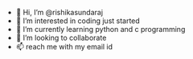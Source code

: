 - 👋 Hi, I’m @rishikasundaraj
- 👀 I’m interested in coding just started
- 🌱 I’m currently learning python and c programming
- 💞️ I’m looking to collaborate 
- 📫 reach me with my email id


<!---
rishikasundaraj/rishikasundaraj is a ✨ special ✨ repository because its `README.md` (this file) appears on your GitHub profile.
You can click the Preview link to take a look at your changes.
--->
